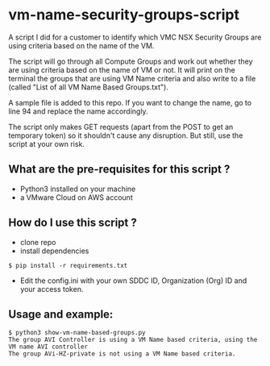 # vm-name-security-groups-script
A script I did for a customer to identify which VMC NSX Security Groups are using criteria based on the name of the VM.

The script will go through all Compute Groups and work out whether they are using criteria based on the name of VM or not. 
It will print on the terminal the groups that are using VM Name criteria and also write to a file (called "List of all VM Name Based Groups.txt").

A sample file is added to this repo. If you want to change the name, go to line 94 and replace the name accordingly.

The script only makes GET requests (apart from the POST to get an temporary token) so it shouldn't cause any disruption. 
But still, use the script at your own risk.


## What are the pre-requisites for this script ?
- Python3 installed on your machine
- a VMware Cloud on AWS account

## How do I use this script ?
- clone repo
- install dependencies
```
$ pip install -r requirements.txt
```
- Edit the config.ini with your own SDDC ID,  Organization (Org) ID and your access token.

## Usage and example:

```
$ python3 show-vm-name-based-groups.py
The group AVI Controller is using a VM Name based criteria, using the VM name AVI controller
The group AVi-HZ-private is not using a VM Name based criteria.
```
